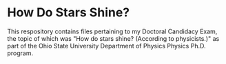 # How Do Stars Shine?
This respository contains files pertaining to my Doctoral Candidacy Exam, the topic of which was "How do stars shine? (According to physicists.)" as part of the Ohio State University Department of Physics Physics Ph.D. program.

